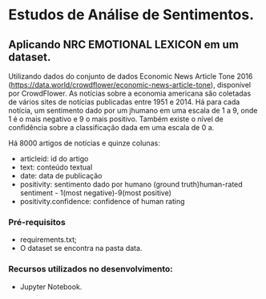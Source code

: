 # Estudos de Análise de Sentimentos.

## Aplicando NRC EMOTIONAL LEXICON em um dataset.
Utilizando dados do conjunto de dados Economic News Article Tone 2016 (https://data.world/crowdflower/economic-news-article-tone), disponível por CrowdFlower. As notícias sobre a economia americana são coletadas de vários sites de notícias publicadas entre 1951 e 2014. Há para cada notícia, um sentimento dado por um jhumano em uma escala de 1 a 9, onde 1 é o mais negativo e 9 o mais positivo. Também existe o nível de confidência sobre a classificação dada em uma escala de 0 a.

Há 8000 artigos de notícias e quinze colunas:

- articleid: id do artigo
- text: conteúdo textual 
- date: data de publicação
- positivity: sentimento dado por humano (ground truth)human-rated sentiment - 1(most negative)-9(most positive)
- positivity.confidence: confidence of human rating

### Pré-requisitos

 - requirements.txt;
 - O dataset se encontra na pasta data.

### Recursos utilizados no desenvolvimento:

- Jupyter Notebook.
